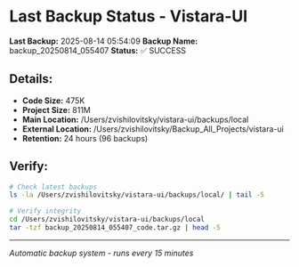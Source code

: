 # Last Backup Status - Vistara-UI

**Last Backup:** 2025-08-14 05:54:09
**Backup Name:** backup_20250814_055407
**Status:** ✅ SUCCESS

## Details:
- **Code Size:** 475K
- **Project Size:** 811M
- **Main Location:** /Users/zvishilovitsky/vistara-ui/backups/local
- **External Location:** /Users/zvishilovitsky/Backup_All_Projects/vistara-ui
- **Retention:** 24 hours (96 backups)

## Verify:
```bash
# Check latest backups
ls -la /Users/zvishilovitsky/vistara-ui/backups/local/ | tail -5

# Verify integrity
cd /Users/zvishilovitsky/vistara-ui/backups/local
tar -tzf backup_20250814_055407_code.tar.gz | head -5
```

---
*Automatic backup system - runs every 15 minutes*

